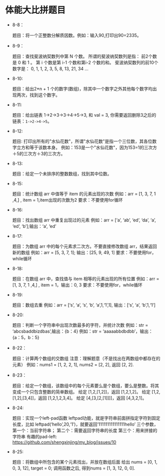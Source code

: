 # 体能大比拼题目

* 8-8：

    题目：将一个正整数分解质因数。例如：输入90,打印出90=2335。

* 8-9：

    题目：查找斐波纳契数列中第 N 个数。
        所谓的斐波纳契数列是指：
        前2个数是 0 和 1 。
        第 i 个数是第 i-1 个数和第i-2 个数的和。
        斐波纳契数列的前10个数字是：
        0, 1, 1, 2, 3, 5, 8, 13, 21, 34 …
            
* 8-10:

    题目：给出2*n + 1 个的数字(数组)，除其中一个数字之外其他每个数字均出现两次，找到这个数字。
    
* 8-11:

    题目：给出链表 1->2->3->3->4->5->3, 和 val = 3, 你需要返回删除3之后的链表：``1->2->4->5``。

* 8-12:

    题目: 打印出所有的"水仙花数"，所谓"水仙花数"是指一个三位数，其各位数字立方和等于该数本身。
         例如：153是一个"水仙花数"，因为153=1的三次方＋5的三次方＋3的三次方。

* 8-13:

    题目：给定一个未排序的整数数组，找到其中位数。

* 8-15:

    题目：统计数组 arr 中值等于 item 的元素出现的次数
        例如：arr = [1, 3, 7, 1 ,4,] , item = 1,item出现的次数为2
        要求：不要使用for循环

* 8-16:

    题目：找出数组 arr 中重复出现过的元素
        例如：arr = [‘a’, ‘ab’, ‘ed’, ‘da’, ‘a’, ‘ed’, ‘b’];输出：‘a’, ‘ed’

* 8-17:

    题目：为数组 arr 中的每个元素求二次方。不要直接修改数组 arr，结果返回新的数组
        例如：arr = [5, 3, 7, 1]; 输出：[25, 9, 49, 1]
        要求：不要使用for，while循环

* 8-18:

    题目：在数组 arr 中，查找值与 item 相等的元素出现的所有位置
        例如：arr = [1, 3, 7, 1 ,4,] , item = 1，输出：0, 3
        要求：不要使用for，while循环

* 8-19:

    题目：数组去重
          例如：arr = [‘s’, ‘a’, ‘s’, ‘b’, ‘a’,1,‘1’,1], 输出：[‘s’, ‘a’, ‘b’,1,‘1’]

* 8-20:

    题目：判断一个字符串中出现次数最多的字符，并统计次数
          例如：str = ‘abcsbaddbizdbas’,输出：{b：4}
          例如：str = ‘aaaaabbdbdbb’，输出：{a：5，b：5}

* 8-22：

    题目：计算两个数组的交数组
          注意：理解题意（不是找出在两数组中都存在的元素）
          例如：nums1 = [1, 2, 2, 1], nums2 = [2, 2], 返回 [2, 2].

* 8-23：

    题目：给定一个数组，该数组中的每个元素要么是个数组，要么是整数。将其变成一个只包含整数的简单数组。
         给定 [1,2,[1,2]]，返回 [1,2,1,2]。
         给定 [1,2,[1,2],[3,4]]，返回 [1,2,1,2,3,4]。
         给定 [4,[3,[2,[1]]]]，返回 [4,3,2,1]。

* 8-24:

    题目：实现一个left-pad函数
         leftpad功能，就是字符串前面拼指定字符到固定长度，比如
         leftpad(‘hello’,20,‘1’)，就要返回’111111111111111hello’
         三个参数，
         第一个：当前字符串；
         第二个：需要返回字符串的长度
         第三个：用来拼接的字符串
         有趣的pad-left: https://github.com/shengxinjing/my_blog/issues/10

* 8-25:

    题目：将数组中所包含的某个元素找出，并放在数组后面
         给出 nums = [0, 1, 0, 3, 12], target = 0; 调用函数之后, 得到nums = [1, 3, 12, 0, 0].
